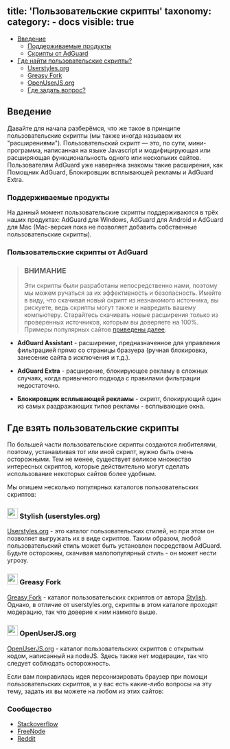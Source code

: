 title: 'Пользовательские скрипты'
taxonomy:
    category:
        - docs
visible: true
---

* [Введение](#intro)
    * [Поддерживаемые продукты](#products)
    * [Скрипты от AdGuard](#scripts)
* [Где найти пользовательские скрипты?](#repo)
    * [Userstyles.org](#userstyles)
    * [Greasy Fork](#greasyfork)
    * [OpenUserJS.org](#openuserjs)
    * [Где задать вопрос?](#community)

<a name="intro"></a>
## Введение

Давайте для начала разберёмся, что же такое в принципе пользовательские скрипты (мы также иногда называем их "расширениями"). Пользовательский скрипт — это, по сути, мини-программа, написанная на языке Javascript и модифицирующая или расширяющая функциональность одного или нескольких сайтов. Пользователям AdGuard уже наверняка знакомы такие расширения, как Помощник AdGuard, Блокировщик всплывающей рекламы и AdGuard Extra.

<a name="products"></a>
### Поддерживаемые продукты

На данный момент пользовательские скрипты поддерживаются в трёх наших продуктах: AdGuard для Windows, AdGuard для Android и AdGuard для Mac (Mac-версия пока не позволяет добавить собственные пользовательские скрипты).

<a name="scripts"></a>
### Пользовательские скрипты от AdGuard

> ### ВНИМАНИЕ
> Эти скрипты были разработаны непосредственно нами, поэтому мы можем ручаться за их эффективность и безопасность. Имейте в виду, что скачивая новый скрипт из незнакомого источника, вы рискуете, ведь скрипты могут также и навредить вашему компьютеру. Старайтесь скачивать новые расширения только из проверенных источников, которым вы доверяете на 100%. Примеры популярных сайтов [приведены далее](#repo).

* **AdGuard Assistant** - расширение, предназначенное для управления фильтрацией прямо со страницы бразуера (ручная блокировка, занесение сайта в исключения и т.д.).

* **AdGuard Extra** - расширение, блокирующее рекламу в сложных случаях, когда привычного подхода с правилами фильтрации недостаточно. 

* **Блокировщик всплывающей рекламы** - скрипт, блокирующий один из самых раздражающих типов рекламы - всплывающие окна.

<a name="repo"></a>
## Где взять пользовательские скрипты

По большей части пользовательские скрипты создаются любителями, поэтому, устанавливая тот или иной скрипт, нужно быть очень осторожными. Тем не менее, существует великое множество интересных скриптов, которые действительно могут сделать использование некоторых сайтов более удобным.

Мы опишем несколько популярных каталогов пользовательских скриптов:

<a name="userstyles"></a>
### <img src="https://cdn.adguard.com/public/Adguard/kb/PicturesEN/us.png" width="25"> Stylish (userstyles.org)

[Userstyles.org](https://userstyles.org/) - это каталог пользовательских стилей, но при этом он позволяет выгружать их в виде скриптов. Таким образом, любой пользовательский стиль может быть установлен посредством AdGuard. Будьте осторожны, скачивая малопопулярный стиль - он может нести угрозу.

<a name="greasyfork"></a>
### <img src="https://cdn.adguard.com/public/Adguard/kb/PicturesEN/gs.png" width="25"> Greasy Fork

[Greasy Fork](https://greasyfork.org/) - каталог пользовательских скриптов от автора [Stylish](#userstyles). Однако, в отличие от userstyles.org, скрипты в этом каталоге проходят модерацию, так что доверие к ним намного выше.

<a name="openUserJs"></a>
### <img src="https://cdn.adguard.com/public/Adguard/kb/PicturesEN/js.png" width="25">  OpenUserJS.org

[OpenUserJS.org](https://openuserjs.org/) - каталог пользовательских скриптов с открытым кодом, написанный на nodeJS. Здесь также нет модерации, так что следует соблюдать осторожность.

<a name="community"></a>
Если вам понравилась идея персонизировать браузер при помощи пользовательских скриптов, и у вас есть какие-либо вопросы на эту тему, задать их вы можете на любом из этих сайтов:

<a name="community"></a>
### Сообщество

* [Stackoverflow](https://stackoverflow.com/questions/tagged/userscripts)
* [FreeNode](https://webchat.freenode.net/#greasemonkey)
* [Reddit](https://www.reddit.com/r/userscripts/)